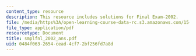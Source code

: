 ```yaml
---
content_type: resource
description: This resource includes solutions for Final Exam-2002.
file: /media/https%3A/open-learning-course-data-rc.s3.amazonaws.com/15-010-economic-analysis-for-business-decisions-fall-2004/0484f0632654cead4cf72bf256fd7a8d_smplfnl_2002_ans.pdf
file_type: application/pdf
resourcetype: Document
title: smplfnl_2002_ans.pdf
uid: 0484f063-2654-cead-4cf7-2bf256fd7a8d
---
```

